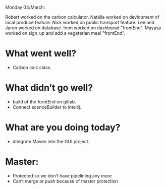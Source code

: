 Monday 04/March:

Robert worked on the carbon calculator.
Natália worked on devlopment of local produce feature.
Nick worked on public transport feature.
Lee and Jaron worked on database.
Irem worked on dashborad "frontEnd".
Mayasa worked on sign_up and add a vegeterian meal "frontEnd".

# What went well?
- Carbon calc class.

# What didn’t go well?
- build of the forntEnd on gitlab.
- Connect scenceBuilder to intellij. 



# What are you doing today?
- integrate Maven into the GUI project. 


# Master:
- Protected so we don’t have pipelining any more 
- Can’t merge or push because of master protection



